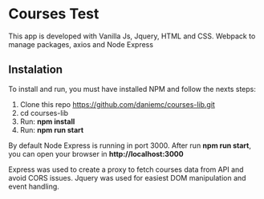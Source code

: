 # Courses Test

This app is developed with Vanilla Js, Jquery, HTML and CSS. 
Webpack to manage packages, axios and Node Express

## Instalation

To install and run, you must have installed NPM and follow the nexts steps:

1. Clone this repo https://github.com/daniemc/courses-lib.git
2. cd courses-lib
3. Run: **npm install**
4. Run: **npm run start**

By default Node Express is running in port 3000.
After run **npm run start**, you can open your browser in **http://localhost:3000**

Express was used to create a proxy to fetch courses data from API and avoid CORS issues.
Jquery was used for easiest DOM manipulation and event handling.